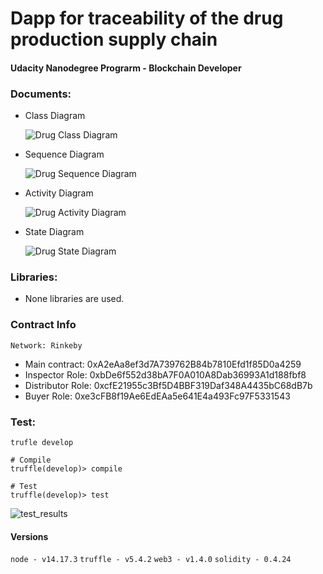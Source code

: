 # Dapp for traceability of the drug production supply chain
#### Udacity Nanodegree Prograrm - Blockchain Developer

### Documents:
  - Class Diagram
  
    ![Drug Class Diagram](https://user-images.githubusercontent.com/54293203/132936966-298504a5-4a0c-4392-8750-f4e2552eac1f.png)

  - Sequence Diagram
  
    ![Drug Sequence Diagram](https://user-images.githubusercontent.com/54293203/132936977-bb43136c-6b20-45de-aa50-4c34e1fcb911.png)

  - Activity Diagram
  
    ![Drug Activity Diagram](https://user-images.githubusercontent.com/54293203/132936991-7010e4bc-cbf2-4e22-a26c-6672327fb8c4.png)

  - State Diagram
  
    ![Drug State Diagram](https://user-images.githubusercontent.com/54293203/132936992-32e035e8-8ed8-49fb-bf72-8b0bc1c55f31.png)


### Libraries:
  - None libraries are used.
### Contract Info
    Network: Rinkeby
  - Main contract: 0xA2eAa8ef3d7A739762B84b7810Efd1f85D0a4259
  - Inspector Role: 0xbDe6f552d38bA7F0A010A8Dab36993A1d188fbf8
  - Distributor Role: 0xcfE21955c3Bf5D4BBF319Daf348A4435bC68dB7b
  - Buyer Role: 0xe3cFB8f19Ae6EdEAa5e641E4a493Fc97F5331543

### Test: 
  ```
  trufle develop

  # Compile
  truffle(develop)> compile

  # Test
  truffle(develop)> test
  ```

![test_results](https://user-images.githubusercontent.com/54293203/132936949-5515af6a-3a39-4249-ad4c-504bab927045.png)

#### Versions
`node - v14.17.3`
`truffle - v5.4.2`
`web3 - v1.4.0` 
`solidity - 0.4.24` 


